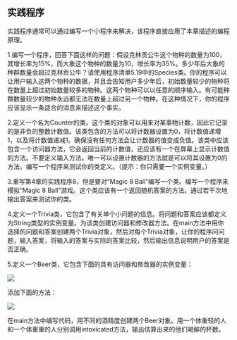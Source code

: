    

## 实践程序

实践程序通常可以通过编写一个小程序来解决，该程序直接应用了本章描述的编程原理。

1.编写一个程序，回答下面这样的问题：假设克林贡公牛这个物种的数量为100，其增长率为15%，而大象这个物种的数量为10，增长率为35%。多少年后大象的种群数量会超过克林贡公牛？请使用程序清单5.19中的Species类。你的程序可以让用户输入这两个物种的数据，并且会告知用户多少年后，初始数量较少的物种将在数量上超过初始数量较多的物种。这两个物种可以以任意的顺序输入。有可能种群数量较少的物种永远都无法在数量上超过另一个物种。在这种情况下，你的程序应该显示一条适合的消息来描述这个事实。

2.定义一个名为Counter的类。这个类的对象可以用来对某事物计数，因此它记录的是非负的整数计数值。该类包含的方法可以将计数器设置为0，将计数值递增1，以及将计数值递减1。确保没有任何方法会让计数器的值变成负值。该类中应该包含一个访问器方法，它会返回当前的计数值，还应该有一个在屏幕上显示计数值的方法。不要定义输入方法。唯一可以设置计数器的方法就是可以将其设置为0的方法。编写一个程序来测试你的类定义。（提示：你只需要一个实例变量。）

3.重写第4章的实践程序8，但是要对“Magic 8 Ball”编写一个类。编写一个程序来模拟“Magic 8 Ball”游戏。这个类应该有一个返回随机答案的方法。通过若干次地输出答案来测试你的类。

4.定义一个Trivia类，它包含了有关单个小问题的信息。将问题和答案应该都定义为String类型的实例变量。为该类创建访问器和修改器方法。在main方法中用你选择的问题和答案创建两个Trivia对象，然后对每个Trivia对象，让你的程序问问题，输入答案，将输入的答案与实际的答案比较，然后输出信息说明用户的答案是否正确。

5.定义一个Beer类，它包含下面的具有访问器和修改器的实例变量：

![](0-Assets/Epubook/程序员编程语言经典合集（计算机科学丛书5册套装），javapython编程语言含经典教材龙书《编译原理》%20(Bruce%20Eckel%20%20Alfred%20V.%20Aho%20%20Monica%20S.%20Lam%20etc.)%20(Z-Library)/images/image10302.jpeg)

添加下面的方法：

![](0-Assets/Epubook/程序员编程语言经典合集（计算机科学丛书5册套装），javapython编程语言含经典教材龙书《编译原理》%20(Bruce%20Eckel%20%20Alfred%20V.%20Aho%20%20Monica%20S.%20Lam%20etc.)%20(Z-Library)/images/image10303.jpeg)

在main方法中编写代码，用不同的酒精度创建两个Beer对象。用一个体重轻的人和一个体重重的人分别调用intoxicated方法，输出估算出来的他们喝醉的杯数。